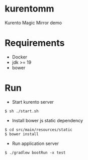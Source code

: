 # kurentomm

Kurento Magic Mirror demo

# Requirements

* Docker
* jdk >= 19
* bower

# Run

* Start kurento server
```shell
$ sh ./start.sh
```

* Install bower js static dependency
```shell
$ cd src/main/resources/static
$ bower install
```

* Run application server
```shell
$ ./gradlew bootRun -x test
```
